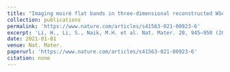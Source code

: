 ```yaml
---
title: "Imaging moiré flat bands in three-dimensional reconstructed WSe2/WS2 superlattices"
collection: publications
permalink: 'https://www.nature.com/articles/s41563-021-00923-6'
excerpt: 'Li, H., Li, S., Naik, M.H. et al. Nat. Mater. 20, 945–950 (2021).'
date: 2021-01-01
venue: Nat. Mater.
paperurl: 'https://www.nature.com/articles/s41563-021-00923-6'
citation: none
---
```


